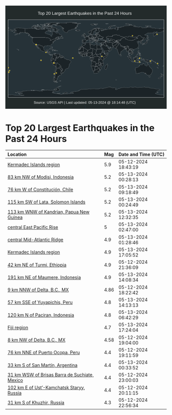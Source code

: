 ![Map](./map.png)

# Top 20 Largest Earthquakes in the Past 24 Hours

| Location | Mag | Date and Time (UTC) |
|:---|:---|:---|
| [Kermadec Islands region](https://earthquake.usgs.gov/earthquakes/eventpage/us6000my4x) | 5.9 | 05-12-2024 18:43:19 |
| [83 km NW of Modisi, Indonesia](https://earthquake.usgs.gov/earthquakes/eventpage/us6000my6q) | 5.2 | 05-13-2024 00:28:13 |
| [76 km W of Constitución, Chile](https://earthquake.usgs.gov/earthquakes/eventpage/us6000my8g) | 5.2 | 05-13-2024 09:18:49 |
| [115 km SW of Lata, Solomon Islands](https://earthquake.usgs.gov/earthquakes/eventpage/us6000my6p) | 5.2 | 05-13-2024 00:24:49 |
| [113 km WNW of Kandrian, Papua New Guinea](https://earthquake.usgs.gov/earthquakes/eventpage/us6000my9b) | 5.2 | 05-13-2024 12:32:35 |
| [central East Pacific Rise](https://earthquake.usgs.gov/earthquakes/eventpage/us6000my7f) | 5 | 05-13-2024 02:47:00 |
| [central Mid-Atlantic Ridge](https://earthquake.usgs.gov/earthquakes/eventpage/us6000my77) | 4.9 | 05-13-2024 01:28:46 |
| [Kermadec Islands region](https://earthquake.usgs.gov/earthquakes/eventpage/us6000mybg) | 4.9 | 05-13-2024 17:05:52 |
| [42 km NE of Turmi, Ethiopia](https://earthquake.usgs.gov/earthquakes/eventpage/us6000my68) | 4.9 | 05-12-2024 21:36:09 |
| [191 km NE of Maumere, Indonesia](https://earthquake.usgs.gov/earthquakes/eventpage/us6000my9k) | 4.9 | 05-13-2024 14:08:34 |
| [9 km NNW of Delta, B.C., MX](https://earthquake.usgs.gov/earthquakes/eventpage/ci40746912) | 4.86 | 05-12-2024 18:22:42 |
| [57 km SSE of Yuyapichis, Peru](https://earthquake.usgs.gov/earthquakes/eventpage/us6000my9p) | 4.8 | 05-13-2024 14:13:13 |
| [120 km N of Paciran, Indonesia](https://earthquake.usgs.gov/earthquakes/eventpage/us6000my7x) | 4.8 | 05-13-2024 06:42:29 |
| [Fiji region](https://earthquake.usgs.gov/earthquakes/eventpage/us6000mybf) | 4.7 | 05-13-2024 17:24:04 |
| [8 km NW of Delta, B.C., MX](https://earthquake.usgs.gov/earthquakes/eventpage/ci40747088) | 4.58 | 05-12-2024 19:04:00 |
| [76 km NNE of Puerto Ocopa, Peru](https://earthquake.usgs.gov/earthquakes/eventpage/us6000my59) | 4.4 | 05-12-2024 19:11:59 |
| [33 km S of San Martín, Argentina](https://earthquake.usgs.gov/earthquakes/eventpage/us6000my6r) | 4.4 | 05-13-2024 00:33:52 |
| [31 km WSW of Brisas Barra de Suchiate, Mexico](https://earthquake.usgs.gov/earthquakes/eventpage/us6000my6f) | 4.4 | 05-12-2024 23:00:03 |
| [102 km E of Ust’-Kamchatsk Staryy, Russia](https://earthquake.usgs.gov/earthquakes/eventpage/us6000my5w) | 4.4 | 05-12-2024 20:11:15 |
| [31 km S of Khuzhir, Russia](https://earthquake.usgs.gov/earthquakes/eventpage/us6000my6e) | 4.3 | 05-12-2024 22:56:34 |
